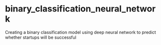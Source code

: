 # binary_classification_neural_network
Creating a binary classification model using  deep neural network to predict whether startups will be successful
